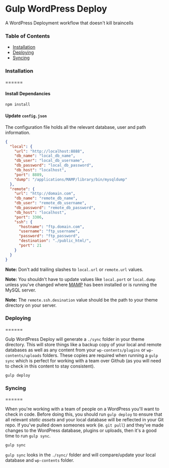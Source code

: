 
# Gulp WordPress Deploy

A WordPress Deployment workflow that doesn't kill braincells

### Table of Contents

- [Installation](#installation)
- [Deploying](#deploying)
- [Syncing](#syncing)

### Installation
======

#### Install Dependancies

```bash
npm install
````

#### Update `config.json`

The configuration file holds all the relevant database, user and path information.

```json
{
  "local": {
  	"url": "http://localhost:8888",
    "db_name": "local_db_name",
    "db_user": "local_db_username",
    "db_password": "local_db_password",
    "db_host": "localhost",
    "port": 8889,
    "dump": "/applications/MAMP/library/bin/mysqldump"
  },
  "remote": {
    "url": "http://domain.com",
    "db_name": "remote_db_name",
    "db_user": "remote_db_username",
    "db_password": "remote_db_password",
    "db_host": "localhost",
    "port": 3306,
    "ssh": {
      "hostname": "ftp.domain.com",
      "username": "ftp_username",
      "password": "ftp_password",
      "destination": "./public_html/",
      "port": 21
    }
  }
}
````

**Note:** Don't add trailing slashes to `local.url` or `remote.url` values.

**Note:** You shouldn't have to update values like `local.port` or `local.dump` unless you've changed where [MAMP]() has been installed or is running the MySQL server.

**Note:** The `remote.ssh.desination` value should be the path to your theme directory on your server.

### Deploying
======

Gulp WordPress Deploy will generate a `./sync` folder in your theme directory. This will store things like a backup copy of your local and remote databases as well as any content from your `wp-contents/plugins` or `wp-contents/uploads` folders. These copies are required when running a `gulp sync` which is perfect for working with a team over Github (as you will need to check in this content to stay consistent).

`gulp deploy`

### Syncing
======

When you're working with a team of people on a WordPress you'll want to check in code. Before doing this, you should run `gulp deploy` to ensure that all relevant *static assets* and your local database will be reflected in your Git repo. If you've pulled down someones work (ie. `git pull`) and they've made changes to the WordPress database, plugins or uploads, then it's a good time to run `gulp sync`.

```bash
gulp sync
````

`gulp sync` looks in the `./sync/` folder and will compare/update your local database and `wp-contents` folder.
